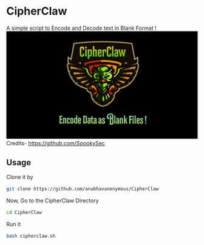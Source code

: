# CipherClaw

A simple script to Encode and Decode text in Blank Format !
<img src="PicsArt_12-08-08.38.19.jpg"><br>
Credits- https://github.com/SpookySec

## Usage
Clone it by
```bash
git clone https://github.com/anubhavanonymous/CipherClaw
```
Now, Go to the CipherClaw Directory
```bash
cd CipherClaw
```
Run it 
```bash
bash cipherclaw.sh
```
